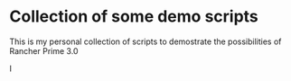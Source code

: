 # Collection of some demo scripts

This is my personal collection of scripts to demostrate the possibilities
of Rancher Prime 3.0

I
